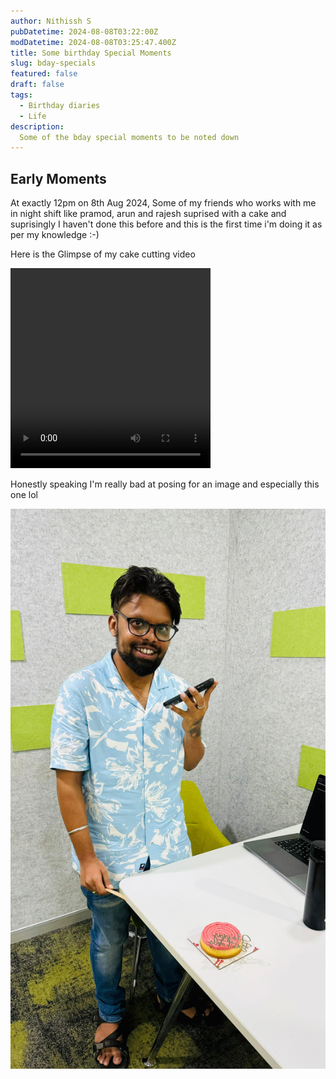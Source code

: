 ```yaml
---
author: Nithissh S
pubDatetime: 2024-08-08T03:22:00Z
modDatetime: 2024-08-08T03:25:47.400Z
title: Some birthday Special Moments 
slug: bday-specials
featured: false
draft: false
tags:
  - Birthday diaries
  - Life
description:
  Some of the bday special moments to be noted down  
---
```


## Early Moments 

At exactly 12pm on 8th Aug 2024, Some of my friends who works with me in night shift like pramod, arun and rajesh suprised with a cake and suprisingly I haven't done this before and this is the first time i'm doing it as per my knowledge :-)

Here is the Glimpse of my cake cutting video 

<video src="../../assets/images/bday-night.mp4" width="320" height="320" controls></video>

Honestly speaking I'm really bad at posing for an image and especially this one lol 

![](../../assets/images/funreaction.jpeg)
